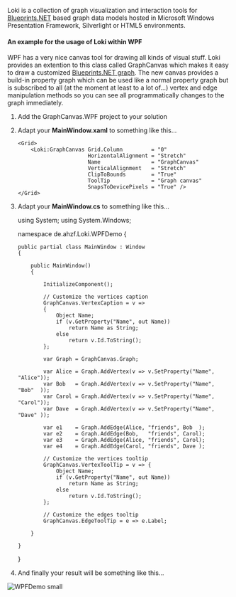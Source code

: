Loki is a collection of graph visualization and interaction tools for
[Blueprints.NET](http://github.com/ahzf/Blueprints.NET) based graph
data models hosted in Microsoft Windows Presentation Framework,
Silverlight or HTML5 environments.

#### An example for the usage of Loki within WPF

WPF has a very nice canvas tool for drawing all kinds of visual stuff.
Loki provides an extention to this class called GraphCanvas which makes
it easy to draw a customized 
[Blueprints.NET graph](http://github.com/ahzf/Blueprints.NET). The
new canvas provides a build-in property graph which can be used like a
normal property graph but is subscribed to all (at the moment at least
to a lot of...) vertex and edge manipulation methods so you can see
all programmatically changes to the graph immediately.

 1) Add the GraphCanvas.WPF project to your solution

 2) Adapt your **MainWindow.xaml** to something like this...

    <Window x:Class    = "de.ahzf.Loki.WPFDemo.MainWindow"
            xmlns      = "http://schemas.microsoft.com/winfx/2006/xaml/presentation"
            xmlns:x    = "http://schemas.microsoft.com/winfx/2006/xaml"
            xmlns:Loki = "clr-namespace:de.ahzf.Vanaheimr.Loki;assembly=GraphCanvas"
            Title      = "Loki WPFDemo"
            Height     = "400"
            Width      = "600">

        <Grid>
            <Loki:GraphCanvas Grid.Column         = "0"
                              HorizontalAlignment = "Stretch"
                              Name                = "GraphCanvas"
                              VerticalAlignment   = "Stretch"
                              ClipToBounds        = "True"
                              ToolTip             = "Graph canvas"
                              SnapsToDevicePixels = "True" />
        </Grid>

    </Window>


 3) Adapt your **MainWindow.cs** to something like this...

    using System;
    using System.Windows;

    namespace de.ahzf.Loki.WPFDemo
    {

        public partial class MainWindow : Window
        {

            public MainWindow()
            {

                InitializeComponent();

                // Customize the vertices caption
                GraphCanvas.VertexCaption = v =>
                {
                    Object Name;
                    if (v.GetProperty("Name", out Name))
                        return Name as String;
                    else
                        return v.Id.ToString();
                };

                var Graph = GraphCanvas.Graph;

                var Alice = Graph.AddVertex(v => v.SetProperty("Name", "Alice"));
                var Bob   = Graph.AddVertex(v => v.SetProperty("Name", "Bob"  ));
                var Carol = Graph.AddVertex(v => v.SetProperty("Name", "Carol"));
                var Dave  = Graph.AddVertex(v => v.SetProperty("Name", "Dave" ));

                var e1    = Graph.AddEdge(Alice, "friends", Bob  );
                var e2    = Graph.AddEdge(Bob,   "friends", Carol);
                var e3    = Graph.AddEdge(Alice, "friends", Carol);
                var e4    = Graph.AddEdge(Carol, "friends", Dave );

                // Customize the vertices tooltip
                GraphCanvas.VertexToolTip = v => {
                    Object Name;
                    if (v.GetProperty("Name", out Name))
                        return Name as String;
                    else
                        return v.Id.ToString();
                };

                // Customize the edges tooltip
                GraphCanvas.EdgeToolTip = e => e.Label;

            }

        }

    }

 4) And finally your result will be something like this...

![WPFDemo small](http://github.com/ahzf/Loki/wiki/Loki.WPF_small.png)
